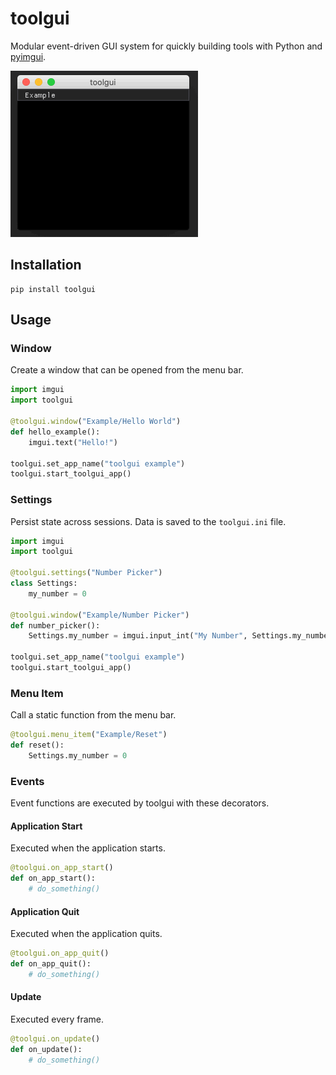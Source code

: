 # toolgui

Modular event-driven GUI system for quickly building tools with Python and [pyimgui](https://pyimgui.readthedocs.io/). 

![](https://github.com/rempelj/toolgui/raw/master/docs/images/toolgui.gif)

## Installation

```
pip install toolgui
```

## Usage
### Window

Create a window that can be opened from the menu bar.

```python
import imgui
import toolgui

@toolgui.window("Example/Hello World")
def hello_example():
    imgui.text("Hello!")

toolgui.set_app_name("toolgui example")
toolgui.start_toolgui_app()
```

### Settings

Persist state across sessions. Data is saved to the `toolgui.ini` file.

```python
import imgui
import toolgui

@toolgui.settings("Number Picker")
class Settings:
    my_number = 0

@toolgui.window("Example/Number Picker")
def number_picker():
    Settings.my_number = imgui.input_int("My Number", Settings.my_number, 1)[1]

toolgui.set_app_name("toolgui example")
toolgui.start_toolgui_app()

```

### Menu Item

Call a static function from the menu bar. 

```python
@toolgui.menu_item("Example/Reset")
def reset():
    Settings.my_number = 0
```

### Events
Event functions are executed by toolgui with these decorators.

#### Application Start
Executed when the application starts.
```python
@toolgui.on_app_start()
def on_app_start():
    # do_something()
```

#### Application Quit
Executed when the application quits.
```python
@toolgui.on_app_quit()
def on_app_quit():
    # do_something()
```

#### Update
Executed every frame.
```python
@toolgui.on_update()
def on_update():
    # do_something()
```

